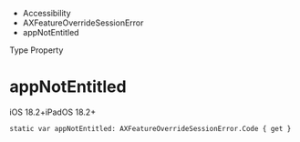 

- Accessibility
- AXFeatureOverrideSessionError
-  appNotEntitled 

Type Property

# appNotEntitled

iOS 18.2+iPadOS 18.2+

``` source
static var appNotEntitled: AXFeatureOverrideSessionError.Code { get }
```

